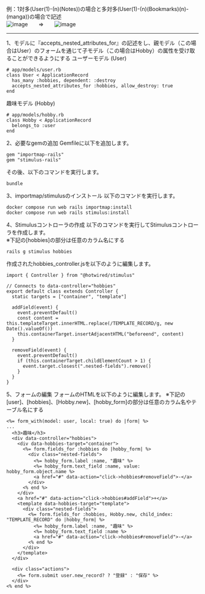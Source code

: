 例：1対多(User(1)-(n)(Notes))の場合と多対多(User(1)-(n)(Bookmarks)(n)-(manga))の場合で記述  
![image](https://github.com/user-attachments/assets/cf50df71-3b7a-4e21-8e6f-ae7fe8b7cbee)　　⇒　　![image](https://github.com/user-attachments/assets/e39f4070-d82d-4f19-bc77-dd2bc12fd4d7)


___
1、モデルに『accepts_nested_attributes_for』の記述をし、親モデル（この場合はUser）のフォームを通じて子モデル（この場合はHobby）の属性を受け取ることができるようにする
ユーザーモデル (User)
```
# app/models/user.rb
class User < ApplicationRecord
  has_many :hobbies, dependent: :destroy
  accepts_nested_attributes_for :hobbies, allow_destroy: true
end
```
趣味モデル (Hobby)
```
# app/models/hobby.rb
class Hobby < ApplicationRecord
  belongs_to :user
end
```

2、必要なgemの追加
Gemfileに以下を追加します。

```
gem "importmap-rails"
gem "stimulus-rails"
```
その後、以下のコマンドを実行します。

```
bundle
```
3、importmap/stimulusのインストール
以下のコマンドを実行します。

```
docker compose run web rails importmap:install
docker compose run web rails stimulus:install
```
4、Stimulusコントローラの作成
以下のコマンドを実行してStimulusコントローラを作成します。  
※下記の[hobbies]の部分は任意のカラム名にする
```
rails g stimulus hobbies
```
作成されたhobbies_controller.jsを以下のように編集します。

```
import { Controller } from "@hotwired/stimulus"

// Connects to data-controller="hobbies"
export default class extends Controller {
  static targets = ["container", "template"]

  addField(event) {
    event.preventDefault()
    const content = this.templateTarget.innerHTML.replace(/TEMPLATE_RECORD/g, new Date().valueOf())
    this.containerTarget.insertAdjacentHTML("beforeend", content)
  }

  removeField(event) {
    event.preventDefault()
    if (this.containerTarget.childElementCount > 1) {
      event.target.closest(".nested-fields").remove()
    }
  }
}
```
5、フォームの編集
フォームのHTMLを以下のように編集します。
※下記の[user]、[hobbies]、[Hobby.new]、[hobby_form]の部分は任意のカラム名やテーブル名にする

```
<%= form_with(model: user, local: true) do |form| %>
...
  <h3>趣味</h3>
  <div data-controller="hobbies">
    <div data-hobbies-target="container">
      <%= form.fields_for :hobbies do |hobby_form| %>
        <div class="nested-fields">
          <%= hobby_form.label :name, "趣味" %>
          <%= hobby_form.text_field :name, value: hobby_form.object.name %>
          <a href="#" data-action="click->hobbies#removeField">-</a>
        </div>
      <% end %>
    </div>
    <a href="#" data-action="click->hobbies#addField">+</a>
    <template data-hobbies-target="template">
      <div class="nested-fields">
        <%= form.fields_for :hobbies, Hobby.new, child_index: "TEMPLATE_RECORD" do |hobby_form| %>
          <%= hobby_form.label :name, "趣味" %>
          <%= hobby_form.text_field :name %>
          <a href="#" data-action="click->hobbies#removeField">-</a>
        <% end %>
      </div>
    </template>
  </div>

  <div class="actions">
    <%= form.submit user.new_record? ? "登録" : "保存" %>
  </div>
<% end %>

```
